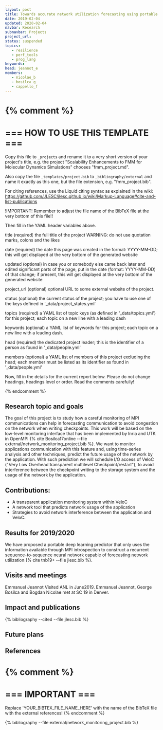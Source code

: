 ```yaml
---
layout: post
title: Towards accurate network utilization forecasting using portable MPI-level monitoring
date: 2019-02-04
updated: 2020-02-04
navbar: Research
subnavbar: Projects
project_url:
status: suspended
topics:
   - resilience
   - perf_tools
   - prog_lang
keywords:
head: jeannot_e
members:
   - nicolae_b
   - bosilca_g
   - cappello_f
---
```

{% comment %}
================================
=== HOW TO USE THIS TEMPLATE ===
================================

Copy this file to `_projects` and rename it to a very short version of your project's title, e.g.
the project "Scalability Enhancements to FMM for Molecular Dynamics Simulations" chooses
"fmm_project.md".

Also copy the file `_templates/project.bib` to `_bibliography/external` and name it exactly as this
one, but the file extension, e.g. "fmm_project.bib".

For citing references, use the Liquid citing syntax as explained in the wiki:
https://github.com/JLESC/jlesc.github.io/wiki/Markup-Language#cite-and-list-publications

!IMPORTANT!
Remember to adjust the file name of the BibTeX file at the very bottom of this file!!

Then fill in the YAML header variables above.

  title            (required)
                   the full title of the project
                   WARNING: do not use quotation marks, colons and the likes

  date             (required)
                   the date this page was created in the format: YYYY-MM-DD; this will get displayed
                   at the very bottom of the generated website

  updated          (optional)
                   in case you or somebody else came back later and edited significant parts of the
                   page, put in the date (format: YYYY-MM-DD) of that change;
                   if present, this will get displayed at the very bottom of the generated website

  project_url      (optional)
                   optional URL to some external website of the project.

  status           (optional)
                   the current status of the project;
                   you have to use one of the keys defined in '_data/project_states.yml'

  topics           (required)
                   a YAML list of topic keys (as defined in '_data/topics.yml') for this project;
                   each topic on a new line with a leading dash

  keywords         (optional)
                   a YAML list of keywords for this project;
                   each topic on a new line with a leading dash.

  head             (required)
                   the dedicated project leader;
                   this is the identifier of a person as found in '_data/people.yml'

  members          (optional)
                   a YAML list of members of this project excluding the head;
                   each member must be listed as its identifier as found in '_data/people.yml'

Now, fill in the details for the current report below. Please do not change headings, headings level
or order.
Read the comments carefully!

{% endcomment %}

## Research topic and goals

The goal of this project is to study how a careful monitoring of MPI communications can help in forecasting communication to avoid congestion on the network when writing checkpoints. This work will be based on the low-level monitoring interface that has been implemented by Inria and UTK in OpenMPI {% cite Bosilca17online --file external/network_monitoring_project.bib %}. We want to monitor applications communication with this feature and, using time-series analysis and other techniques, predict the future usage of the network by the application. With such prediction we will schedule I/O access of VeloC ("Very Low Overhead transparent multilevel Checkpoint/restart"), to avoid interference between the checkpoint writing to the storage system and the usage of the network by the application.

## Contributions:

* A transparent application monitoring system within VeloC
* A network tool that predicts network usage of the application
* Strategies to avoid network interference between the application and VeloC.

## Results for 2019/2020

We have proposed a portable deep learning predictor that only uses the information available through MPI introspection to construct a recurrent sequence-to-sequence neural network capable of forecasting network utilization {% cite tnb19+ --file jlesc.bib %}.


## Visits and meetings

Emmanuel Jeannot Visited ANL in June2019.
Emmanuel Jeannot, George Bosilca and Bogdan Nicolae met at SC 19 in Denver.

## Impact and publications

<!--
{% comment %}
=============================
== CITING OWN PUBLICATIONS ==
=============================

You can list your own publications below in case you did not cite them in the text
(which you should do, though).
Use the Liquid citing syntax as explained in the wiki:
https://github.com/JLESC/jlesc.github.io/wiki/Markup-Language#cite-and-list-publications
Remember to use the `--file jlesc.bib` with the `cite` tag.

=====================================
== START HERE WITH YOUR ADDITIONAL REFERENCES ==
{% endcomment %}



{% comment %}
== NO MORE BELOW THIS ==
========================
{% endcomment %}
-->

{% bibliography --cited --file jlesc.bib %}


## Future plans


## References

{% comment %}
=================
=== IMPORTANT ===
=================

Replace 'YOUR_BIBTEX_FILE_NAME_HERE' with the name of the BibTeX file with the external references!
{% endcomment %}

{% bibliography --file external/network_monitoring_project.bib %}

